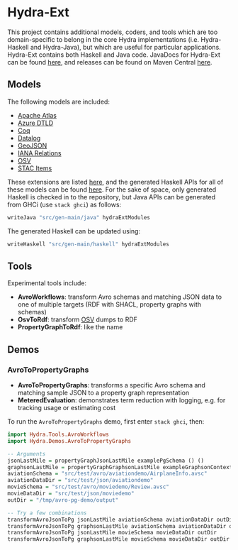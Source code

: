 # Hydra-Ext

This project contains additional models, coders, and tools which are too domain-specific to belong in the core Hydra implementations
(i.e. Hydra-Haskell and Hydra-Java), but which are useful for particular applications.
Hydra-Ext contains both Haskell and Java code.
JavaDocs for Hydra-Ext can be found [here](https://categoricaldata.github.io/hydra/hydra-ext/javadoc),
and releases can be found on Maven Central [here](https://central.sonatype.com/artifact/net.fortytwo.hydra/hydra-ext).

## Models

The following models are included:
* [Apache Atlas](https://github.com/CategoricalData/hydra/blob/main/hydra-ext/src/main/haskell/Hydra/Models/Atlas.hs)
* [Azure DTLD](https://github.com/CategoricalData/hydra/blob/main/hydra-ext/src/main/haskell/Hydra/Models/AzureDtld.hs)
* [Coq](https://github.com/CategoricalData/hydra/blob/main/hydra-ext/src/main/haskell/Hydra/Models/Coq.hs)
* [Datalog](https://github.com/CategoricalData/hydra/blob/main/hydra-ext/src/main/haskell/Hydra/Models/Datalog.hs)
* [GeoJSON](https://github.com/CategoricalData/hydra/blob/main/hydra-ext/src/main/haskell/Hydra/Models/GeoJson.hs)
* [IANA Relations](https://github.com/CategoricalData/hydra/blob/main/hydra-ext/src/main/haskell/Hydra/Models/IanaRelations.hs)
* [OSV](https://github.com/CategoricalData/hydra/blob/main/hydra-ext/src/main/haskell/Hydra/Models/Osv.hs)
* [STAC Items](https://github.com/CategoricalData/hydra/blob/main/hydra-ext/src/main/haskell/Hydra/Models/StacItems.hs)

These extensions are listed [here](https://github.com/CategoricalData/hydra/blob/main/hydra-ext/src/main/haskell/Hydra/Extensions.hs),
and the generated Haskell APIs for all of these models can be found [here](https://github.com/CategoricalData/hydra/tree/main/hydra-ext/src/gen-main/haskell).
For the sake of space, only generated Haskell is checked in to the repository, but Java APIs can be generated from GHCi (use `stack ghci`) as follows:

```haskell
writeJava "src/gen-main/java" hydraExtModules
```

The generated Haskell can be updated using:

```haskell
writeHaskell "src/gen-main/haskell" hydraExtModules
```

## Tools

Experimental tools include:
* **AvroWorkflows**: transform Avro schemas and matching JSON data to one of multiple targets (RDF with SHACL, property graphs with schemas)
* **OsvToRdf**: transform [OSV](https://osv.dev) dumps to RDF
* **PropertyGraphToRdf**: like the name

## Demos

### AvroToPropertyGraphs

* **AvroToPropertyGraphs**: transforms a specific Avro schema and matching sample JSON to a property graph representation
* **MeteredEvaluation**: demonstrates term reduction with logging, e.g. for tracking usage or estimating cost

To run the `AvroToPropertyGraphs` demo, first enter `stack ghci`, then:

```haskell
import Hydra.Tools.AvroWorkflows
import Hydra.Demos.AvroToPropertyGraphs

-- Arguments
jsonLastMile = propertyGraphJsonLastMile examplePgSchema () ()
graphsonLastMile = propertyGraphGraphsonLastMile exampleGraphsonContext examplePgSchema () ()
aviationSchema = "src/test/avro/aviationdemo/AirplaneInfo.avsc"
aviationDataDir = "src/test/json/aviationdemo"
movieSchema = "src/test/avro/moviedemo/Review.avsc"
movieDataDir = "src/test/json/moviedemo"
outDir = "/tmp/avro-pg-demo/output"

-- Try a few combinations
transformAvroJsonToPg jsonLastMile aviationSchema aviationDataDir outDir
transformAvroJsonToPg graphsonLastMile aviationSchema aviationDataDir outDir
transformAvroJsonToPg jsonLastMile movieSchema movieDataDir outDir
transformAvroJsonToPg graphsonLastMile movieSchema movieDataDir outDir
```
